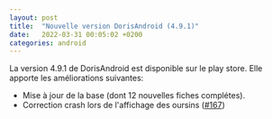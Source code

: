 ```yaml
---
layout: post
title:  "Nouvelle version DorisAndroid (4.9.1)"
date:   2022-03-31 00:05:02 +0200
categories: android
---
```

La version 4.9.1 de DorisAndroid est disponible sur le play store. 
Elle apporte les améliorations suivantes:

- Mise à jour de la base (dont 12 nouvelles fiches complétes).<br />
- Correction crash lors de  l'affichage des oursins (<a href="https://github.com/doris-ffessm/doris-android/issues/167">#167</a>) <br />